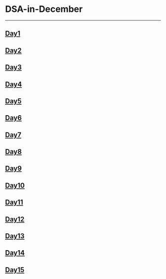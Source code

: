# DSA-in-December

---

## [Day1](./Resources/Day1.md)

## [Day2](./Resources/Day2.md)

## [Day3](./Resources/Day3.md)

## [Day4](./Resources/Day4.md)

## [Day5](./Resources/Day5.md)

## [Day6](./Resources/Day6.md)

## [Day7](./Resources/Day7.md)

## [Day8](./Resources/Day8.md)

## [Day9](./Resources/Day9.md)

## [Day10](./Resources/Day10.md)

## [Day11](./Resources/Day11.md)

## [Day12](./Resources/Day12.md)

## [Day13](./Resources/Day13.md)

## [Day14](./Resources/Day14.md)

## [Day15](./Resources/Day15.md)
